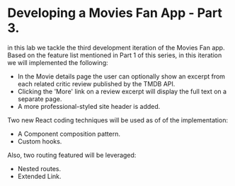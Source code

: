 # Developing a Movies Fan App - Part 3.

in this lab we tackle the third development iteration of the Movies Fan app. Based on the feature list mentioned in Part 1 of this series, in this iteration we will  implemented the following:

+ In the Movie details page the user can optionally show an excerpt from each related critic review published by the TMDB API.
+ Clicking the 'More' link on a review excerpt will display the full text on a separate page.
+ A more professional-styled site header is added.

Two new React coding techniques will be used as of of the implementation:

+ A Component composition pattern.
+ Custom hooks.

Also, two routing featured will be leveraged:

+ Nested routes.
+ Extended Link.

